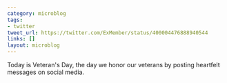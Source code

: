 ```yaml
---
category: microblog
tags:
- twitter
tweet_url: https://twitter.com/ExMember/status/400004476888940544
links: []
layout: microblog
---
```

Today is Veteran's Day, the day we honor our veterans by posting heartfelt messages on social media.
